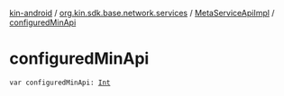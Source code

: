 [kin-android](../../index.md) / [org.kin.sdk.base.network.services](../index.md) / [MetaServiceApiImpl](index.md) / [configuredMinApi](./configured-min-api.md)

# configuredMinApi

`var configuredMinApi: `[`Int`](https://kotlinlang.org/api/latest/jvm/stdlib/kotlin/-int/index.html)